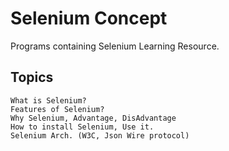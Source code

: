 # Selenium Concept


Programs containing Selenium Learning Resource.

## Topics

    What is Selenium?
    Features of Selenium?
    Why Selenium, Advantage, DisAdvantage
    How to install Selenium, Use it.
    Selenium Arch. (W3C, Json Wire protocol)
